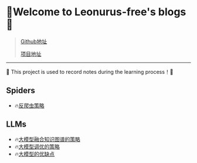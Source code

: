 # 🍄Welcome to Leonurus-free's blogs🍄

> [Github地址](https://github.com/Leonurus-free/Leonurus-free.github.io)
>
> [项目地址](https://leonurus-free.github.io/)

---

🐼 This project is used to record notes during the learning process！​​ 🐼

## Spiders

* 🔥[反爬虫策略](./Spiders/反爬虫策略.md)



## LLMs

* 🔥[大模型融合知识图谱的策略](./LLMs/大模型融合知识图谱的策略.md)
* 🔥[大模型调优的策略](./LLMs/大模型调优的策略.md)
* 🔥[大模型的优缺点](./LLMs/大模型的优缺点.md)
